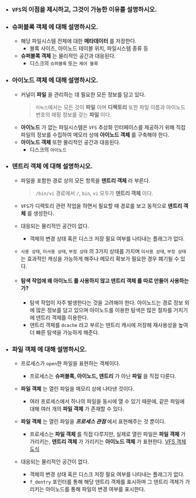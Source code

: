 - ### `VFS`의 이점을 제시하고, 그것이 가능한 이유를 설명하시오.

- ### __슈퍼블록 객체__ 에 대해 설명하시오.
    - 해당 파일시스템 전체에 대한 __메타데이터__ 를 저장한다.
        - 블록 사이즈, 아이노드 테이블 위치, 파일시스템 종류 등
    - __슈퍼블록 객체__ 는 물리적인 공간과 대응된다.
        - 디스크의 `슈퍼블록` 또는 `제어 블록`

- ### __아이노드 객체__ 에 대해 설명하시오.
    - 커널이 __파일__ 을 관리하는 데 필요한 모든 정보를 담고 있다.
        > `리눅스`에서는 모든 것이 __파일__ 이며 __디렉토리__ 또한 파일 이름과 아이노드 번호의 매핑 정보를 갖는 __파일__ 이다.	
    - __아이노드__ 가 없는 파일시스템은 `VFS` 추상화 인터페이스를 제공하기 위해 직접 파일의 정보를 수집하여 메모리 상에 __아이노드 객체__ 를 구축해야 한다.
    - __아이노드 객체__ 또한 물리적인 공간과 대응된다.
        - 디스크의 `아이노드`
		
- ### __덴트리 객체__ 에 대해 설명하시오.
	- 파일을 포함한 경로 상의 모든 항목을 __덴트리 객체__ 라 부른다. 
		> `/bin/vi` 경로에서 `/`, `bin`, `vi` 모두가 __덴트리 객체__ 이다.
	- `VFS`가 디렉토리 관련 작업을 하면서 필요할 때 경로를 보고 동적으로 __덴트리 객체__ 를 생성한다.
	- 대응되는 물리적인 공간이 없다.
        - 객체의 변경 상태 혹은 디스크 저장 필요 여부를 나타내는 플래그가 없다.
	- `사용 상태`, `미사용 상태`, `부정 상태` 의 3가지 상태를 가지며 `미사용 상태`, `부정 상태` 는 효과적인 캐싱을 가능하게 해주나 메모리 확보가 필요한 경우 폐기될 수 있다.
	
	- #### 탐색 작업에 왜 __아이노드__ 를 사용하지 않고 __덴트리 객체__ 를 따로 만들어 사용하는가?
		- 탐색 작업이 자주 발생한다는 것을 고려해야 한다. 아이노드는 경로 정보 외에 많은 정보를 담고 있으며 아이노드를 이용한 탐색은 많은 절차를 거치기에 덴트리 객체를 이용한다. 
		- 덴트리 객체를 `dcache` 라고 부르는 덴트리 캐시에 저장해 재사용성을 높여 더 빠른 탐색을 가능하게 해준다.
		
- ### __파일 객체__ 에 대해 설명하시오.
    - 프로세스가 `open`한 파일을 표현하는 객체이다.
        - 프로세스는 __슈퍼블록, 아이노드, 덴트리__ 가 아닌 __파일__ 을 직접 다룬다.
    
	- __파일 객체__ 는 열린 파일을 메모리 상에 나타낸 것이다.
        - 여러 프로세스에서 하나의 파일을 동시에 열 수 있기 때문에, 같은 파일에 대해 여러 개의 __파일 객체__ 가 존재할 수 있다.
    
	- __파일 객체__ 는 열린 파일을 __*프로세스 관점*__ 에서 표현해주는 것 뿐이다.
        - 프로세스는 __파일 객체__ 를 직접 다루지만, 실제로 열린 파일은 __파일 객체__ 가 가리키는, __덴트리 객체__ 가 가리키는 __아이노드 객체__ 가 표현한다.
        [VFS 객체 도식](https://i.stack.imgur.com/daHCZ.gif)
    
	- 대응되는 물리적인 공간이 없다.
        - 객체의 변경 상태 혹은 디스크 저장 필요 여부를 나타내는 플래그가 없다.
		- `f_dentry` 포인터를 통해 해당 덴트리 객체를 표시하며 그 덴트리 객체가 가리키는 아이노드를 통해 파일의 변경 여부를 표시한다.